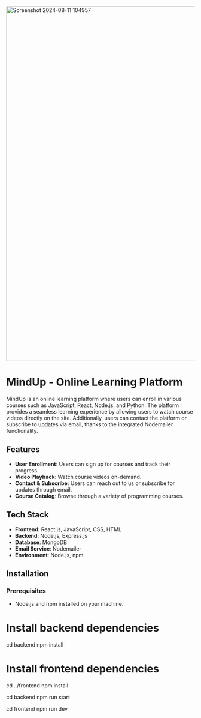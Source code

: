 <img width="946" alt="Screenshot 2024-08-11 104957" src="https://github.com/user-attachments/assets/d9eaa8c6-e45a-4869-9dee-52e65c739bb2">

<h1>MindUp - Online Learning Platform</h1>

MindUp is an online learning platform where users can enroll in various courses such as JavaScript, React, Node.js, and Python. The platform provides a seamless learning experience by allowing users to watch course videos directly on the site. Additionally, users can contact the platform or subscribe to updates via email, thanks to the integrated Nodemailer functionality.

## Features

- **User Enrollment**: Users can sign up for courses and track their progress.
- **Video Playback**: Watch course videos on-demand.
- **Contact & Subscribe**: Users can reach out to us or subscribe for updates through email.
- **Course Catalog**: Browse through a variety of programming courses.

## Tech Stack

- **Frontend**: React.js, JavaScript, CSS, HTML
- **Backend**: Node.js, Express.js
- **Database**: MongoDB
- **Email Service**: Nodemailer
- **Environment**: Node.js, npm

## Installation

### Prerequisites
- Node.js and npm installed on your machine.

# Install backend dependencies
cd backend
npm install

# Install frontend dependencies
cd ../frontend
npm install


cd backend
npm run start

cd frontend
npm run dev
